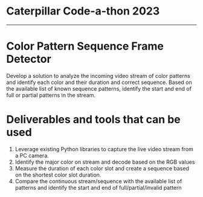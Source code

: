 # Caterpillar Code-a-thon 2023
----
# Color Pattern Sequence Frame Detector 
Develop a solution to analyze the incoming video stream of color patterns and identify each color and their duration and correct sequence. Based on the available list of known sequence patterns, identify the start and end of full or partial patterns in the stream.

# Deliverables and tools that can be used
1. Leverage existing Python libraries to capture the live video stream from a PC camera.
2. Identify the major color on stream and decode based on the RGB values
3. Measure the duration of each color slot and create a sequence based on the shortest color slot duration.
4. Compare the continuous stream/sequence with the available list of patterns and identify the start and end of full/partial/invalid pattern
